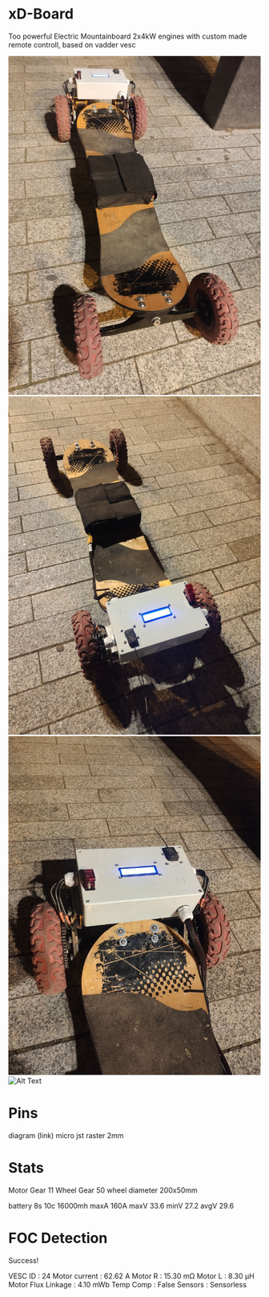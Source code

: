 # xD-Board

Too powerful Electric Mountainboard 2x4kW engines with custom made remote controll, based on vadder vesc

![Alt Text](docs/117607188_302806180969981_3760556250728237485_n.jpg)
![Alt Text](docs/117615098_599157270991910_8322972675641859272_n.jpg)
![Alt Text](docs/117906062_604220177155120_5033402279252717301_n.jpg)
![Alt Text](docs/ezgif.com-optimize.gif)

# Pins

diagram (link)
micro jst raster 2mm

# Stats

Motor Gear 11
Wheel Gear 50
wheel diameter 200x50mm

battery
8s
10c
16000mh
maxA 160A
maxV 33.6
minV 27.2
avgV 29.6

# FOC Detection

Success!

VESC ID : 24
Motor current : 62.62 A
Motor R : 15.30 mΩ
Motor L : 8.30 µH
Motor Flux Linkage : 4.10 mWb
Temp Comp : False
Sensors : Sensorless
